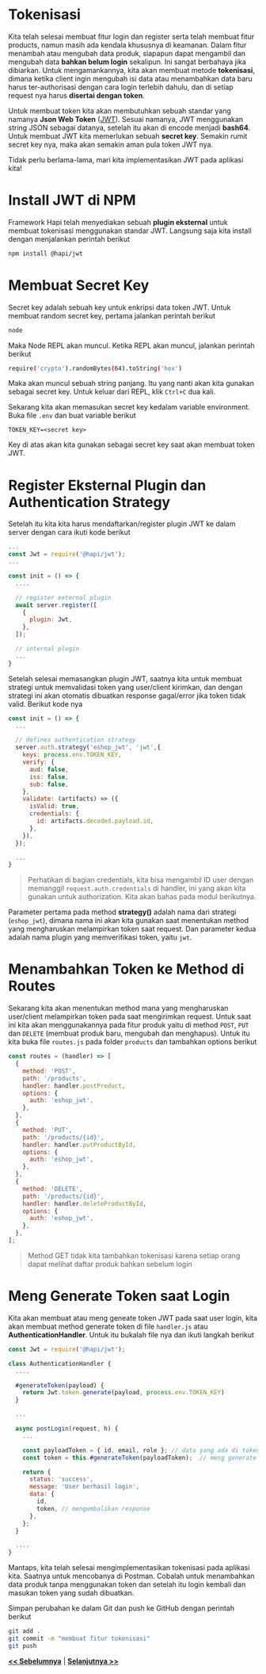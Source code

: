 # Tokenisasi

Kita telah selesai membuat fitur login dan register serta telah membuat fitur products, namun masih ada kendala khususnya di keamanan. Dalam fitur menambah atau mengubah data produk, siapapun dapat mengambil dan mengubah data **bahkan belum login** sekalipun. Ini sangat berbahaya jika dibiarkan. Untuk mengamankannya, kita akan membuat metode **tokenisasi**, dimana ketika client ingin mengubah isi data atau menambahkan data baru harus ter-authorisasi dengan cara login terlebih dahulu, dan di setiap request nya harus **disertai dengan token**.

Untuk membuat token kita akan membutuhkan sebuah standar yang namanya **Json Web Token** ([JWT](htps://jwt.io)). Sesuai namanya, JWT menggunakan string JSON sebagai datanya, setelah itu akan di encode menjadi **bash64**. Untuk membuat JWT kita memerlukan sebuah **secret key**. Semakin rumit secret key nya, maka akan semakin aman pula token JWT nya.

Tidak perlu berlama-lama, mari kita implementasikan JWT pada aplikasi kita!

# Install JWT di NPM

Framework Hapi telah menyediakan sebuah **plugin eksternal** untuk membuat tokenisasi menggunakan standar JWT. Langsung saja kita install dengan menjalankan perintah berikut

```bash
npm install @hapi/jwt
```

# Membuat Secret Key

Secret key adalah sebuah key untuk enkripsi data token JWT. Untuk membuat random secret key, pertama jalankan perintah berikut

```bash
node
```

Maka Node REPL akan muncul. Ketika REPL akan muncul, jalankan perintah berikut

```bash
require('crypto').randomBytes(64).toString('hex')
```

Maka akan muncul sebuah string panjang. Itu yang nanti akan kita gunakan sebagai secret key. Untuk keluar dari REPL, klik `Ctrl+C` dua kali.

Sekarang kita akan memasukan secret key kedalam variable environment. Buka file `.env` dan buat variable berikut

```.env
TOKEN_KEY=<secret key>
```

Key di atas akan kita gunakan sebagai secret key saat akan membuat token JWT.

# Register Eksternal Plugin dan Authentication Strategy

Setelah itu kita kita harus mendaftarkan/register plugin JWT ke dalam server dengan cara ikuti kode berikut

```js
...
const Jwt = require('@hapi/jwt');
...

const init = () => {
  ....

  // register external plugin
  await server.register([
    {
      plugin: Jwt,
    },
  ]);

  // internal plugin
  ...
}
```

Setelah selesai memasangkan plugin JWT, saatnya kita untuk membuat strategi untuk memvalidasi token yang user/client kirimkan, dan dengan strategi ini akan otomatis dibuatkan response gagal/error jika token tidak valid. Berikut kode nya

```js
const init = () => {
  ...

  // defines authentication strategy
  server.auth.strategy('eshop_jwt', 'jwt',{
    keys: process.env.TOKEN_KEY,
    verify: {
      aud: false,
      iss: false,
      sub: false,
    },
    validate: (artifacts) => ({
      isValid: true,
      credentials: {
        id: artifacts.decoded.payload.id,
      },
    }),
  });

  ...
}
```

> Perhatikan di bagian credentials, kita bisa mengambil ID user dengan memanggil `request.auth.credentials` di handler, ini yang akan kita gunakan untuk authorization. Kita akan bahas pada modul berikutnya.

Parameter pertama pada method **strategy()** adalah nama dari strategi (`eshop_jwt`), dimana nama ini akan kita gunakan saat menentukan method yang mengharuskan melampirkan token saat request. Dan parameter kedua adalah nama plugin yang memverifikasi token, yaitu `jwt`.

# Menambahkan Token ke Method di Routes

Sekarang kita akan menentukan method mana yang mengharuskan user/client melampirkan token pada saat mengirimkan request. Untuk saat ini kita akan menggunakannya pada fitur produk yaitu di method `POST`, `PUT` dan `DELETE` (membuat produk baru, mengubah dan menghapus). Untuk itu kita buka file `routes.js` pada folder `products` dan tambahkan options berikut

```js
const routes = (handler) => [
  {
    method: 'POST',
    path: '/products',
    handler: handler.postProduct,
    options: {
      auth: 'eshop_jwt',
    },
  },
  {
    method: 'PUT',
    path: '/products/{id}',
    handler: handler.putProductById,
    options: {
      auth: 'eshop_jwt',
    },
  },
  {
    method: 'DELETE',
    path: '/products/{id}',
    handler: handler.deleteProductById,
    options: {
      auth: 'eshop_jwt',
    },
  },
];
```

> Method GET tidak kita tambahkan tokenisasi karena setiap orang dapat melihat daftar produk bahkan sebelum login

# Meng Generate Token saat Login

Kita akan membuat atau meng geneate token JWT pada saat user login, kita akan membuat method generate token di file `handler.js` atau **AuthenticationHandler**. Untuk itu bukalah file nya dan ikuti langkah berikut

```js
const Jwt = require('@hapi/jwt');

class AuthenticationHandler {
  ....

  #generateToken(payload) {
    return Jwt.token.generate(payload, process.env.TOKEN_KEY)
  }

  ...

  async postLogin(request, h) {
    ...

    const payloadToken = { id, email, role }; // data yang ada di token
    const token = this.#generateToken(payloadToken);  // meng generate token

    return {
      status: 'success',
      message: 'User berhasil login',
      data: {
        id,
        token, // mengembalikan response
      },
    };
  }

  ....
}
```

Mantaps, kita telah selesai mengimplementasikan tokenisasi pada aplikasi kita. Saatnya untuk mencobanya di Postman. Cobalah untuk menambahkan data produk tanpa menggunakan token dan setelah itu login kembali dan masukan token yang sudah dibuatkan.

Simpan perubahan ke dalam Git dan push ke GitHub dengan perintah berikut

```bash
git add .
git commit -m "membuat fitur tokenisasi"
git push
```

**[<< Sebelumnya](m8-products.md)** | **[Selanjutnya >>](m10-authorization.md)**